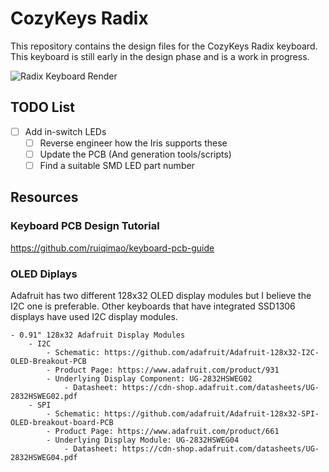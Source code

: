 # CozyKeys Radix

This repository contains the design files for the CozyKeys Radix keyboard. This
keyboard is still early in the design phase and is a work in progress.

![Radix Keyboard Render](./render.svg)

## TODO List
- [ ] Add in-switch LEDs
    - [ ] Reverse engineer how the Iris supports these
    - [ ] Update the PCB (And generation tools/scripts)
    - [ ] Find a suitable SMD LED part number

## Resources

### Keyboard PCB Design Tutorial

https://github.com/ruiqimao/keyboard-pcb-guide

### OLED Diplays

Adafruit has two different 128x32 OLED display modules but I believe the I2C
one is preferable. Other keyboards that have integrated SSD1306 displays have
used I2C display modules.

```
- 0.91" 128x32 Adafruit Display Modules
    - I2C
        - Schematic: https://github.com/adafruit/Adafruit-128x32-I2C-OLED-Breakout-PCB
        - Product Page: https://www.adafruit.com/product/931
        - Underlying Display Component: UG-2832HSWEG02
            - Datasheet: https://cdn-shop.adafruit.com/datasheets/UG-2832HSWEG02.pdf
    - SPI
        - Schematic: https://github.com/adafruit/Adafruit-128x32-SPI-OLED-breakout-board-PCB
        - Product Page: https://www.adafruit.com/product/661
        - Underlying Display Module: UG-2832HSWEG04
            - Datasheet: https://cdn-shop.adafruit.com/datasheets/UG-2832HSWEG04.pdf
```

